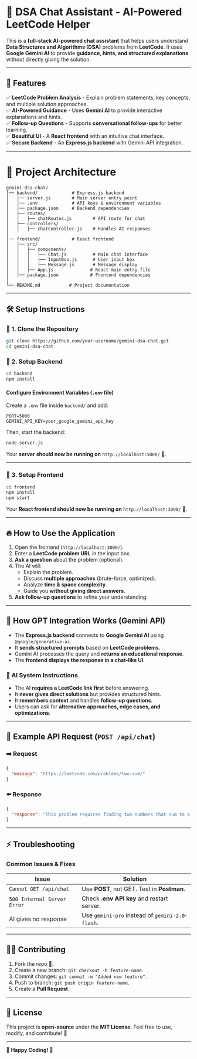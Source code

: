 # 🧠 DSA Chat Assistant - AI-Powered LeetCode Helper

This is a **full-stack AI-powered chat assistant** that helps users understand **Data Structures and Algorithms (DSA)** problems from **LeetCode**.
It uses **Google Gemini AI** to provide **guidance, hints, and structured explanations** without directly giving the solution.

---

## 🚀 Features

✅ **LeetCode Problem Analysis** - Explain problem statements, key concepts, and multiple solution approaches.  
✅ **AI-Powered Guidance** - Uses **Gemini AI** to provide interactive explanations and hints.  
✅ **Follow-up Questions** - Supports **conversational follow-ups** for better learning.  
✅ **Beautiful UI** - A **React frontend** with an intuitive chat interface.  
✅ **Secure Backend** - An **Express.js backend** with Gemini API integration.  

---

# 📂 Project Architecture

```
gemini-dsa-chat/
│── backend/             # Express.js backend
│   │── server.js        # Main server entry point
│   │── .env             # API keys & environment variables
│   │── package.json     # Backend dependencies
│   ├── routes/
│   │   ├── chatRoutes.js        # API route for chat
│   ├── controllers/
│   │   ├── chatController.js    # Handles AI responses
│
│── frontend/            # React frontend
│   │── src/
│   │   ├── components/
│   │   │   ├── Chat.js          # Main chat interface
│   │   │   ├── InputBox.js      # User input box
│   │   │   ├── Message.js       # Message display
│   │   ├── App.js              # React main entry file
│   │── package.json            # Frontend dependencies
│
└── README.md           # Project documentation
```

---

## 🛠️ **Setup Instructions**

### 🔹 1. **Clone the Repository**
```bash
git clone https://github.com/your-username/gemini-dsa-chat.git
cd gemini-dsa-chat
```

### 🔹 2. **Setup Backend**
```bash
cd backend
npm install
```

#### **Configure Environment Variables (`.env` file)**
Create a `.env` file inside `backend/` and add:
```
PORT=5000
GEMINI_API_KEY=your_google_gemini_api_key
```

Then, start the backend:
```bash
node server.js
```
Your **server should now be running on** `http://localhost:5000/` 🎉.

---

### 🔹 3. **Setup Frontend**
```bash
cd frontend
npm install
npm start
```
Your **React frontend should now be running on** `http://localhost:3000/` 🚀.

---

## 🔥 **How to Use the Application**
1. Open the frontend (`http://localhost:3000/`).
2. Enter a **LeetCode problem URL** in the input box.
3. **Ask a question** about the problem (optional).
4. The AI will:
   - Explain the problem.
   - Discuss **multiple approaches** (brute-force, optimized).
   - Analyze **time & space complexity**.
   - Guide you **without giving direct answers**.
5. **Ask follow-up questions** to refine your understanding.

---

## 🤖 **How GPT Integration Works (Gemini API)**
- The **Express.js backend** connects to **Google Gemini AI** using `@google/generative-ai`.
- It **sends structured prompts** based on **LeetCode problems**.
- Gemini AI processes the query and **returns an educational response**.
- The **frontend displays the response in a chat-like UI**.

### **📌 AI System Instructions**
- The AI **requires a LeetCode link first** before answering.
- It **never gives direct solutions** but provides structured hints.
- It **remembers context** and handles **follow-up questions**.
- Users can ask for **alternative approaches, edge cases, and optimizations**.

---

## 📌 **Example API Request (`POST /api/chat`)**

### **➡️ Request**
```json
{
  "message": "https://leetcode.com/problems/two-sum/"
}
```

### **⬅️ Response**
```json
{
  "response": "This problem requires finding two numbers that sum to a target. Possible approaches: Brute force (O(n²)), HashMap (O(n))."
}
```

---

## ⚡ **Troubleshooting**
### **Common Issues & Fixes**
| Issue | Solution |
|--------|-----------|
| `Cannot GET /api/chat` | Use **POST**, not GET. Test in **Postman**. |
| `500 Internal Server Error` | Check **.env API key** and restart server. |
| AI gives no response | Use `gemini-pro` instead of `gemini-2.0-flash`. |

---

## 👨‍💻 **Contributing**
1. Fork the repo 🍴.
2. Create a new branch: `git checkout -b feature-name`.
3. Commit changes: `git commit -m "Added new feature"`.
4. Push to branch: `git push origin feature-name`.
5. Create a **Pull Request**.

---

## 📜 **License**
This project is **open-source** under the **MIT License**. Feel free to use, modify, and contribute! 🎉

---

🚀 **Happy Coding!** 🚀

